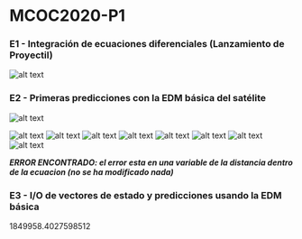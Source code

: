 # MCOC2020-P1

### E1 - Integración de ecuaciones diferenciales (Lanzamiento de Proyectil)

![alt text](https://github.com/maxipoblete/MCOC2020-P1/blob/master/Proyectiles.png )

### E2 -  Primeras predicciones con la EDM básica del satélite

![alt text](https://github.com/maxipoblete/MCOC2020-P1/blob/master/1.png )

![alt text](https://github.com/maxipoblete/MCOC2020-P1/blob/master/2.png )
![alt text](https://github.com/maxipoblete/MCOC2020-P1/blob/master/3.png )
![alt text](https://github.com/maxipoblete/MCOC2020-P1/blob/master/4.png )
![alt text](https://github.com/maxipoblete/MCOC2020-P1/blob/master/5.png )
![alt text](https://github.com/maxipoblete/MCOC2020-P1/blob/master/6.png )
![alt text](https://github.com/maxipoblete/MCOC2020-P1/blob/master/7.png )
![alt text](https://github.com/maxipoblete/MCOC2020-P1/blob/master/8.png )
![alt text](https://github.com/maxipoblete/MCOC2020-P1/blob/master/9.png )


 
***ERROR ENCONTRADO: el error esta en una variable de la distancia dentro de la ecuacion (no se ha modificado nada)***

### E3 -  I/O de vectores de estado y predicciones usando la EDM básica

1849958.4027598512
